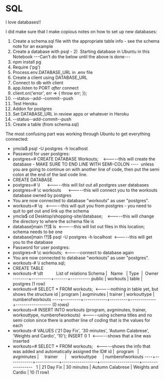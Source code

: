 # SQL

I love databases!!

I did make sure that I make copious notes on how to set up new databases:

1. Create a schema.sql file with the appropriate table info - see the schema note for an example
2. Create a database with psql - 2)  Starting database in Ubuntu in this Notebook
---Can't do the below until the above is done---
1. npm install pg
2. Require ('pg')
3. Process.env.DATABASE_URL in .env file
4. Create a client using DATABASE_URL
5. Connect to db with client
6. app.listen to PORT *after* connect 
7. client.on('error', err => { throw err; });
8. --status--add--commit--push
9. Test Heroku
10. Addon for postgres
11. Set DATABASE_URL in review apps or whatever in Heroku
12. --status--add-commit--push
13. Create a table (from schema.sql)

The most confusing part was working through Ubuntu to get everything connected:
- ymcla$ psql -U postgres -h localhost
- Password for user postgres:
- postgres=# CREATE DATABASE Workouts;    <-----this will create the database - MAKE SURE TO END LINE WITH SEMI-COLON ----  unless you are going to continue on with another line of code, then put the semi colon at the end of the last code line.
- CREATE DATABASE
- postgres=# \l      <-----this will list out all postgres user databases
- postgres=# \c workouts      <-----this will connect you to the workouts database owned by postgres
- You are now connected to database "workouts" as user "postgres".
- workouts=# \q   <-----this will quit you from postgres - you need to quit to get out and link up the schema
- ymcla$ cd Desktop/shopping-site/database;    <-----this will change the directory to where the schema file is
- database[main !?]$ ls  <-----this will list out files in this location; schema needs to be one
- database[main !?]$ psql -U postgres -h localhost  <-----this will get you to the database
- Password for user postgres:
- postgres=# \c workouts;  <-----connect to database again
- You are now connected to database "workouts" as user "postgres".
- workouts-# \i schema.sql;
- CREATE TABLE
- workouts-# \dt
		          List of relations
		 Schema |   Name   | Type  |  Owner
		--------+----------+-------+----------
		 public | workouts | table | postgres
		(1 row)
- workouts=# SELECT * FROM workouts;  <-----nothing in table yet, but shows the structure
		 id | program | avgminutes | trainer | workouttype | numberofworkouts
		----+---------+------------+---------+-------------+------------------
		(0 rows)
- workouts=# INSERT INTO workouts (program, avgminutes, trainer, workouttype, numberofworkouts)  <-----using schema titles and no semi colon since there is another line of coding that is the values for each
- workouts-# VALUES ('21 Day Fix', '30 minutes', 'Autumn Calabrese', 'Weights and Cardio', '10');
		INSERT 0 1  <-----shows that a line was inserted
- workouts=# SELECT * FROM workouts;   <-----shows the info that was added and automatically assigned the ID#
		 id |  program   | avgminutes |     trainer      |    workouttype     | numberofworkouts
		----+------------+------------+------------------+--------------------+------------------
		  1 | 21 Day Fix | 30 minutes | Autumn Calabrese | Weights and Cardio | 10
		(1 row)
